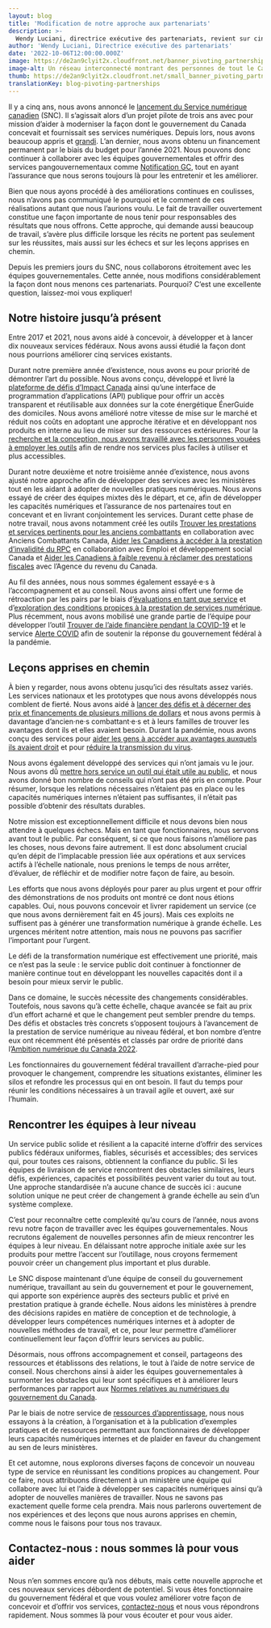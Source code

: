 ```yaml
---
layout: blog
title: 'Modification de notre approche aux partenariats'
description: >-
  Wendy Luciani, directrice exécutive des partenariats, revient sur cinq années passées à collaborer avec des équipes gouvernementales afin d’améliorer la prestation de services numérique pour le public. Elle se penche également sur l’avenir de l’équipe des partenariats au Service numérique canadien.
author: 'Wendy Luciani, Directrice exécutive des partenariats'
date: '2022-10-06T12:00:00.000Z'
image: https://de2an9clyit2x.cloudfront.net/banner_pivoting_partnerships_d296e0dc14.jpg
image-alt: Un réseau interconnecté montrant des personnes de tout le Canada qui collaborent pour offrir des services numériques et qui mettent les gens au cœur de leur travail..
thumb: https://de2an9clyit2x.cloudfront.net/small_banner_pivoting_partnerships_d296e0dc14.jpg
translationKey: blog-pivoting-partnerships
---
```

Il y a cinq ans, nous avons annoncé le [lancement du Service numérique canadien](https://numerique.canada.ca/2017/07/18/lancement-du-service-numerique-canadien/)  (SNC). Il s’agissait alors d’un projet pilote de trois ans avec pour mission d’aider à moderniser la façon dont le gouvernement du Canada concevait et fournissait ses services numériques. Depuis lors, nous avons beaucoup appris et [grandi](https://numerique.canada.ca/rencontrez-lequipe/). L’an dernier, nous avons obtenu un financement permanent par le biais du budget pour l’année 2021. Nous pouvons donc continuer à collaborer avec les équipes gouvernementales et offrir des services pangouvernementaux comme [Notification GC](https://notification.canada.ca/accueil), tout en ayant l’assurance que nous serons toujours là pour les entretenir et les améliorer.

Bien que nous ayons procédé à des améliorations continues en coulisses, nous n’avons pas communiqué le pourquoi et le comment de ces réalisations autant que nous l’aurions voulu. Le fait de travailler ouvertement constitue une façon importante de nous tenir pour responsables des résultats que nous offrons. Cette approche, qui demande aussi beaucoup de travail, s’avère plus difficile lorsque les récits ne portent pas seulement sur les réussites, mais aussi sur les échecs et sur les leçons apprises en chemin.  

Depuis les premiers jours du SNC, nous collaborons étroitement avec les équipes gouvernementales. Cette année, nous modifions considérablement la façon dont nous menons ces partenariats. Pourquoi? C’est une excellente question, laissez-moi vous expliquer! 

## Notre histoire jusqu’à présent

Entre 2017 et 2021, nous avons aidé à concevoir, à développer et à lancer dix nouveaux services fédéraux. Nous avons aussi étudié la façon dont nous pourrions améliorer cinq services existants. 

Durant notre première année d’existence, nous avons eu pour priorité de démontrer l’art du possible. Nous avons conçu, développé et livré la [plateforme de défis d’Impact Canada](https://impact.canada.ca/fr/defis) ainsi qu’une interface de programmation d’applications (API) publique pour offrir un accès transparent et réutilisable aux données sur la cote énergétique ÉnerGuide des domiciles. Nous avons amélioré notre vitesse de mise sur le marché et réduit nos coûts en adoptant une approche itérative et en développant nos produits en interne au lieu de miser sur des ressources extérieures. Pour la [recherche et la conception, nous avons travaillé avec les personnes vouées à employer les outils](https://numerique.canada.ca/2018/02/15/a-la-recherche-utilisateur-avec-rncan/) afin de rendre nos services plus faciles à utiliser et plus accessibles.

Durant notre deuxième et notre troisième année d’existence, nous avons ajusté notre approche afin de développer des services avec les ministères tout en les aidant à adopter de nouvelles pratiques numériques. Nous avons essayé de créer des équipes mixtes dès le départ, et ce, afin de développer les capacités numériques et l’assurance de nos partenaires tout en concevant et en livrant conjointement les services. Durant cette phase de notre travail, nous avons notamment créé les outils [Trouver les prestations et services pertinents pour les anciens combattants](https://cds-snc.github.io/vac-find-benefits-and-services-documentation/accueil/) en collaboration avec Anciens Combattants Canada, [Aider les Canadiens à accéder à la prestation d’invalidité du RPC](https://cds-snc.github.io/cpp-disability-documentation/accueil/) en collaboration avec Emploi et développement social Canada et [Aider les Canadiens à faible revenu à réclamer des prestations fiscales](https://cds-snc.github.io/claim-tax-benefits-documentation/%C3%A0-propos-du-service-r%C3%A9clamation-d-avantages-fiscaux/) avec l’Agence du revenu du Canada. 

Au fil des années, nous nous sommes également essayé·e·s à l’accompagnement et au conseil. Nous avons ainsi offert une forme de rétroaction par les pairs par le biais d’[évaluations en tant que service](https://numerique.canada.ca/2019/08/06/b%C3%A2tir-une-communaut%C3%A9-de-pratique-en-offrant-des-%C3%A9valuations-comme-service/) et d’[exploration des conditions propices à la prestation de services numérique](https://numerique.canada.ca/2021/04/07/explorer-les-conditions-de-la-prestation-de-services-num%C3%A9riques/). Plus récemment, nous avons mobilisé une grande partie de l’équipe pour développer l’outil [Trouver de l’aide financière pendant la COVID-19](https://cds-snc.github.io/c19-benefits-prestations-docs/accueil/) et le service [Alerte COVID](https://articles.alpha.canada.ca/covid-alert-alerte-covid/fr/) afin de soutenir la réponse du gouvernement fédéral à la pandémie.

## Leçons apprises en chemin 

À bien y regarder, nous avons obtenu jusqu’ici des résultats assez variés. Les services nationaux et les prototypes que nous avons développés nous comblent de fierté. Nous avons aidé à [lancer des défis et à décerner des prix et financements de plusieurs millions de dollars](https://impact.canada.ca/fr/a-propos) et nous avons permis à davantage d’ancien·ne·s combattant·e·s et à leurs familles de trouver les avantages dont ils et elles avaient besoin. Durant la pandémie, nous avons conçu des services pour [aider les gens à accéder aux avantages auxquels ils avaient droit](https://cds-snc.github.io/c19-benefits-prestations-docs/accueil/) et pour [réduire la transmission du virus](https://articles.alpha.canada.ca/covid-alert-alerte-covid/fr/). 

Nous avons également développé des services qui n’ont jamais vu le jour. Nous avons dû [mettre hors service un outil qui était utile au public](https://numerique.canada.ca/2018/04/13/reporter-un-rendez-vous-dexamen/), et nous avons donné bon nombre de conseils qui n’ont pas été pris en compte. Pour résumer, lorsque les relations nécessaires n’étaient pas en place ou les capacités numériques internes n’étaient pas suffisantes, il n’était pas possible d’obtenir des résultats durables. 

Notre mission est exceptionnellement difficile et nous devons bien nous attendre à quelques échecs. Mais en tant que fonctionnaires, nous servons avant tout le public. Par conséquent, si ce que nous faisons n’améliore pas les choses, nous devons faire autrement. Il est donc absolument crucial qu’en dépit de l’implacable pression liée aux opérations et aux services actifs à l’échelle nationale, nous prenions le temps de nous arrêter, d’évaluer, de réfléchir et de modifier notre façon de faire, au besoin. 

Les efforts que nous avons déployés pour parer au plus urgent et pour offrir des démonstrations de nos produits ont montré ce dont nous étions capables. Oui, nous pouvons concevoir et livrer rapidement un service (ce que nous avons dernièrement fait en 45 jours). Mais ces exploits ne suffisent pas à générer une transformation numérique à grande échelle. Les urgences méritent notre attention, mais nous ne pouvons pas sacrifier l’important pour l’urgent. 

Le défi de la transformation numérique est effectivement une priorité, mais ce n’est pas la seule : le service public doit continuer à fonctionner de manière continue tout en développant les nouvelles capacités dont il a besoin pour mieux servir le public.  

Dans ce domaine, le succès nécessite des changements considérables. Toutefois, nous savons qu’à cette échelle, chaque avancée se fait au prix d’un effort acharné et que le changement peut sembler prendre du temps. Des défis et obstacles très concrets s’opposent toujours à l’avancement de la prestation de service numérique au niveau fédéral, et bon nombre d’entre eux ont récemment été présentés et classés par ordre de priorité dans l’[Ambition numérique du Canada 2022](https://www.canada.ca/fr/gouvernement/systeme/gouvernement-numerique/plans-strategiques-operations-numeriques-gouvernement-canada/ambition-numerique-canada.html).  

Les fonctionnaires du gouvernement fédéral travaillent d’arrache-pied pour provoquer le changement, comprendre les situations existantes, éliminer les silos et refondre les processus qui en ont besoin. Il faut du temps pour réunir les conditions nécessaires à un travail agile et ouvert, axé sur l’humain. 

## Rencontrer les équipes à leur niveau 

Un service public solide et résilient a la capacité interne d’offrir des services publics fédéraux uniformes, fiables, sécurisés et accessibles; des services qui, pour toutes ces raisons, obtiennent la confiance du public. Si les équipes de livraison de service rencontrent des obstacles similaires, leurs défis, expériences, capacités et possibilités peuvent varier du tout au tout. Une approche standardisée n’a aucune chance de succès ici : aucune solution unique ne peut créer de changement à grande échelle au sein d’un système complexe. 
 
C’est pour reconnaître cette complexité qu’au cours de l’année, nous avons revu notre façon de travailler avec les équipes gouvernementales. Nous recrutons également de nouvelles personnes afin de mieux rencontrer les équipes à leur niveau. En délaissant notre approche initiale axée sur les produits pour mettre l’accent sur l’outillage, nous croyons fermement pouvoir créer un changement plus important et plus durable. 
 
Le SNC dispose maintenant d’une équipe de conseil du gouvernement numérique, travaillant au sein du gouvernement et pour le gouvernement, qui apporte son expérience auprès des secteurs public et privé en prestation pratique à grande échelle. Nous aidons les ministères à prendre des décisions rapides en matière de conception et de technologie, à développer leurs compétences numériques internes et à adopter de nouvelles méthodes de travail, et ce, pour leur permettre d’améliorer continuellement leur façon d’offrir leurs services au public.
 
Désormais, nous offrons accompagnement et conseil, partageons des ressources et établissons des relations, le tout à l’aide de notre service de conseil. Nous cherchons ainsi à aider les équipes gouvernementales à surmonter les obstacles qui leur sont spécifiques et à améliorer leurs performances par rapport aux [Normes relatives
au numériques du gouvernement du Canada](https://www.canada.ca/fr/gouvernement/systeme/gouvernement-numerique/normes-numeriques-gouvernement-canada.html). 

Par le biais de notre service de [ressources d’apprentissage](https://ressources.alpha.canada.ca/), nous nous essayons à la création, à l’organisation et à la publication d’exemples pratiques et de ressources permettant aux fonctionnaires de développer leurs capacités numériques internes et de plaider en faveur du changement au sen de leurs ministères. 

Et cet automne, nous explorons diverses façons de concevoir un nouveau type de service en réunissant les conditions propices au changement. Pour ce faire, nous attribuons directement à un ministère une équipe qui collabore avec lui et l’aide à développer ses capacités numériques ainsi qu’à adopter de nouvelles manières de travailler. Nous ne savons pas exactement quelle forme cela prendra. Mais nous parlerons ouvertement de nos expériences et des leçons que nous aurons apprises en chemin, comme nous le faisons pour tous nos travaux.
 
## Contactez-nous : nous sommes là pour vous aider

Nous n’en sommes encore qu’à nos débuts, mais cette nouvelle approche et ces nouveaux services débordent de potentiel. Si vous êtes fonctionnaire du gouvernement fédéral et que vous voulez améliorer votre façon de concevoir et d’offrir vos services, [contactez-nous](mailto:cds-snc@servicecanada.gc.ca) et nous vous répondrons rapidement. Nous sommes là pour vous écouter et pour vous aider. 
